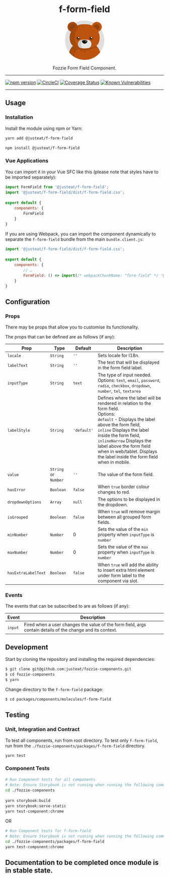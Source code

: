 <div align="center">

# f-form-field

<img width="125" alt="Fozzie Bear" src="../../../../bear.png" />

Fozzie Form Field Component.

</div>

---

[![npm version](https://badge.fury.io/js/%40justeat%2Ff-form-field.svg)](https://badge.fury.io/js/%40justeat%2Ff-form-field)
[![CircleCI](https://circleci.com/gh/justeat/fozzie-components.svg?style=svg)](https://circleci.com/gh/justeat/workflows/fozzie-components)
[![Coverage Status](https://coveralls.io/repos/github/justeat/f-form-field/badge.svg)](https://coveralls.io/github/justeat/f-form-field)
[![Known Vulnerabilities](https://snyk.io/test/github/justeat/f-form-field/badge.svg?targetFile=package.json)](https://snyk.io/test/github/justeat/f-form-field?targetFile=package.json)

---

## Usage

### Installation

Install the module using npm or Yarn:

```sh
yarn add @justeat/f-form-field
```

```sh
npm install @justeat/f-form-field
```

### Vue Applications

You can import it in your Vue SFC like this (please note that styles have to be imported separately):

```js
import FormField from '@justeat/f-form-field';
import '@justeat/f-form-field/dist/f-form-field.css';

export default {
    components: {
        FormField
    }
}
```

If you are using Webpack, you can import the component dynamically to separate the `f-form-field` bundle from the main `bundle.client.js`:

```js
import '@justeat/f-form-field/dist/f-form-field.css';

export default {
    components: {
        // …
        FormField: () => import(/* webpackChunkName: "form-field" */ '@justeat/f-form-field')
    }
}
```

## Configuration

### Props

There may be props that allow you to customise its functionality.

The props that can be defined are as follows (if any):

| Prop  | Type  | Default | Description |
| ----- | ----- | ------- | ----------- |
| `locale` | `String` | `''` | Sets locale for I18n. |
| `labelText` | `String` | `''` | The text that will be displayed in the form field label. |
| `inputType` | `String` | `text` | The type of input needed. <br>Options: `text`, `email`, `password`, `radio`, `checkbox`, `dropdown`, `number`, `tel`, `textarea`  |
| `labelStyle` | `String` | `'default'` | Defines where the label will be rendered in relation to the form field. <br>Options: <br>`default` - Displays the label above the form field, <br>`inline` Displays the label inside the form field,<br>`inlineNarrow` Displays the label above the form field when in web/tablet. Displays the label inside the form field when in mobile.<br>|
| `value` | `String` or `Number` | `''` | The value of the form field. |
| `hasError` | `Boolean` | `false` | When `true` border colour changes to red. |
| `dropdownOptions` | `Array` | `null` | The options to be displayed in the dropdown. |
| `isGrouped` | `Boolean` | `false` | When `true` will remove margin between all grouped form fields. |
| `minNumber` | `Number` | 0 | Sets the value of the `min` property when `inputType` is `number` |
| `maxNumber` | `Number` | 0 | Sets the value of the `max` property when `inputType` is `number` |
| `hasExtraLabelText` | `Boolean` | `false` | When `true` will add the ability to insert extra html element under form label to the component via slot. | 

### Events

The events that can be subscribed to are as follows (if any):

| Event | Description |
| ----- | ----------- |
| `input` | Fired when a user changes the value of the form field, args contain details of the change and its context. |

## Development

Start by cloning the repository and installing the required dependencies:

```sh
$ git clone git@github.com:justeat/fozzie-components.git
$ cd fozzie-components
$ yarn
```

Change directory to the `f-form-field` package:

```sh
$ cd packages/components/molecules/f-form-field
```

## Testing

### Unit, Integration and Contract

To test all components, run from root directory.
To test only `f-form-field`, run from the `./fozzie-components/packages/f-form-field` directory.

```sh
yarn test
```

### Component Tests

```bash
# Run Component tests for all components
# Note: Ensure Storybook is not running when running the following commands
cd ./fozzie-components

yarn storybook:build
yarn storybook:serve-static
yarn test-component:chrome
```

OR

```bash
# Run Component tests for f-form-field
# Note: Ensure Storybook is not running when running the following commands
cd ./fozzie-components/packages/f-form-field
yarn test-component:chrome
```


## Documentation to be completed once module is in stable state.
